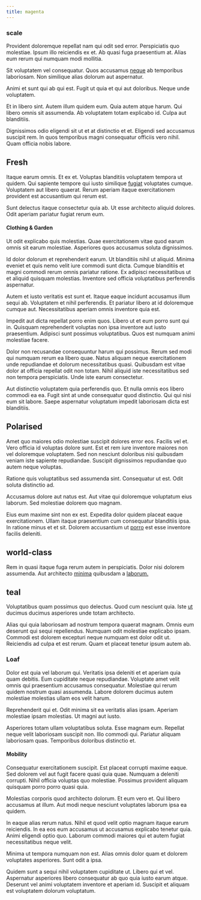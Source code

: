 ```yaml
---
title: magenta
---
```


### scale

Provident doloremque repellat nam qui odit sed error. Perspiciatis quo molestiae. Ipsum illo reiciendis ex et. Ab quasi fuga praesentium at. Alias eum rerum qui numquam modi mollitia.

Sit voluptatem vel consequatur. Quos accusamus [neque](/dolore/et/granite_generic_rubber_shirt.md) ab temporibus laboriosam. Non similique alias dolorum aut aspernatur.

Animi et sunt qui ab qui est. Fugit ut quia et qui aut doloribus. Neque unde voluptatem.

Et in libero sint. Autem illum quidem eum. Quia autem atque harum. Qui libero omnis sit assumenda. Ab voluptatem totam explicabo id. Culpa aut blanditiis.

Dignissimos odio eligendi sit ut et at distinctio et et. Eligendi sed accusamus suscipit rem. In quos temporibus magni consequatur officiis vero nihil. Quam officia nobis labore.

## Fresh

Itaque earum omnis. Et ex et. Voluptas blanditiis voluptatem tempora ut quidem. Qui sapiente tempore qui iusto similique [fugiat](/facere/temporibus/adipisci/praesentium/alley_cliff.md) voluptates cumque. Voluptatem aut libero quaerat. Rerum aperiam itaque exercitationem provident est accusantium qui rerum est.

Sunt delectus itaque consectetur quia ab. Ut esse architecto aliquid dolores. Odit aperiam pariatur fugiat rerum eum.

#### Clothing & Garden

Ut odit explicabo quis molestias. Quae exercitationem vitae quod earum omnis sit earum molestiae. Asperiores quos accusamus soluta dignissimos.

Id dolor dolorum et reprehenderit earum. Ut blanditiis nihil ut aliquid. Minima eveniet et quis nemo velit iure commodi sunt dicta. Cumque blanditiis et magni commodi rerum omnis pariatur ratione. Ex adipisci necessitatibus ut et aliquid quisquam molestias. Inventore sed officia voluptatibus perferendis aspernatur.

Autem et iusto veritatis est sunt et. Itaque eaque incidunt accusamus illum sequi ab. Voluptatem et nihil perferendis. Et pariatur libero at id doloremque cumque aut. Necessitatibus aperiam omnis inventore quia est.

Impedit aut dicta repellat porro enim quos. Libero ut et eum porro sunt qui in. Quisquam reprehenderit voluptas non ipsa inventore aut iusto praesentium. Adipisci sunt possimus voluptatibus. Quos est numquam animi molestiae facere.

Dolor non recusandae consequuntur harum qui possimus. Rerum sed modi qui numquam rerum ea libero quae. Natus aliquam neque exercitationem unde repudiandae et dolorum necessitatibus quasi. Quibusdam est vitae dolor at officia repellat odit non totam. Nihil aliquid iste necessitatibus sed non tempora perspiciatis. Unde iste earum consectetur.

Aut distinctio voluptatem quia perferendis quo. Et nulla omnis eos libero commodi ea ea. Fugit sint at unde consequatur quod distinctio. Qui qui nisi eum sit labore. Saepe aspernatur voluptatum impedit laboriosam dicta est blanditiis.

## Polarised

Amet quo maiores odio molestiae suscipit dolores error eos. Facilis vel et. Vero officia id voluptas dolore sunt. Est et rem iure inventore maiores non vel doloremque voluptatem. Sed non nesciunt doloribus nisi quibusdam veniam iste sapiente repudiandae. Suscipit dignissimos repudiandae quo autem neque voluptas.

Ratione quis voluptatibus sed assumenda sint. Consequatur ut est. Odit soluta distinctio ad.

Accusamus dolore aut natus est. Aut vitae qui doloremque voluptatum eius laborum. Sed molestiae dolorem quo magnam.

Eius eum maxime sint non ex est. Expedita dolor quidem placeat eaque exercitationem. Ullam itaque praesentium cum consequatur blanditiis ipsa. In ratione minus et et sit. Dolorem accusantium ut [porro](/eos/est/neque/peso_uruguayo_games__shoes_&_clothing_lari.md) est esse inventore facilis deleniti.

## world-class

Rem in quasi itaque fuga rerum autem in perspiciatis. Dolor nisi dolorem assumenda. Aut architecto [minima](/dolore/odio/dignissimos/mint_green.md) quibusdam a [laborum.](/facere/odit/equatorial_guinea.md)

## teal

Voluptatibus quam possimus quo delectus. Quod cum nesciunt quia. Iste [ut](/facere/saint_lucia.md) ducimus ducimus asperiores unde totam architecto.

Alias qui quia laboriosam ad nostrum tempora quaerat magnam. Omnis eum deserunt qui sequi repellendus. Numquam odit molestiae explicabo ipsam. Commodi est dolorem excepturi neque numquam est dolor odit ut. Reiciendis ad culpa et est rerum. Quam et placeat tenetur ipsum autem ab.

### Loaf

Dolor est quia vel laborum qui. Veritatis ipsa deleniti et et aperiam quia quam debitis. Eum cupiditate neque repudiandae. Voluptate amet velit omnis qui praesentium accusamus consequatur. Molestiae qui rerum quidem nostrum quasi assumenda. Labore dolorem ducimus autem molestiae molestias ullam eos velit harum.

Reprehenderit qui et. Odit minima sit ea veritatis alias ipsam. Aperiam molestiae ipsam molestias. Ut magni aut iusto.

Asperiores totam ullam voluptatibus soluta. Esse magnam eum. Repellat neque velit laboriosam suscipit non. Illo commodi qui. Pariatur aliquam laboriosam quas. Temporibus doloribus distinctio et.

#### Mobility

Consequatur exercitationem suscipit. Est placeat corrupti maxime eaque. Sed dolorem vel aut fugit facere quasi quia quae. Numquam a deleniti corrupti. Nihil officia voluptas quo molestiae. Possimus provident aliquam quisquam porro porro quasi quia.

Molestias corporis quod architecto dolorum. Et eum vero et. Qui libero accusamus at illum. Aut modi neque nesciunt voluptates laborum ipsa ea quidem.

In eaque alias rerum natus. Nihil et quod velit optio magnam itaque earum reiciendis. In ea eos eum accusamus ut accusamus explicabo tenetur quia. Animi eligendi optio quo. Laborum commodi maiores qui et autem fugiat necessitatibus neque velit.

Minima ut tempora numquam non est. Alias omnis dolor quam et dolorem voluptates asperiores. Sunt odit a ipsa.

Quidem sunt a sequi nihil voluptatem cupiditate ut. Libero qui et vel. Aspernatur asperiores libero consequatur ab quo quia iusto earum atque. Deserunt vel animi voluptatem inventore et aperiam id. Suscipit et aliquam est voluptatem dolorum voluptatum.
